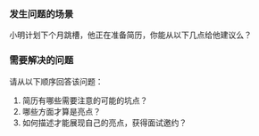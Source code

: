 <!-- {name: 'config', type: 'career'} -->
### 发生问题的场景

<!--
  说明：
    描述一个发生所述问题的场景，以及必要的信息
  比如：
    与你对接项目的产品经理很有自己的想法，需求评审敲定方案后，在你开发中途他经常以当面口述的方式找你改需求。为了保证上线时间不推迟，你被迫熬夜加班。
 -->

小明计划下个月跳槽，他正在准备简历，你能从以下几点给他建议么？

### 需要解决的问题

<!--
  说明：
    明确需要以怎样的顺序，从什么角度，回答哪些问题
  比如：
    请以如下顺序回答：
      1. 是什么导致你加班？
      2. 如何专业的（不抖机灵，不情绪化）解决这个问题，请详述你的解决步骤？
      3. 解决方案如何固化成正式工作流程，防止后续再发生这样的事？
 -->

请从以下顺序回答该问题：

1. 简历有哪些需要注意的可能的坑点？
2. 哪些方面才算是亮点？
3. 如何描述才能展现自己的亮点，获得面试邀约？
